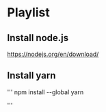 # Playlist

## Install node.js
https://nodejs.org/en/download/

## Install yarn 
'''
npm install --global yarn

'''
